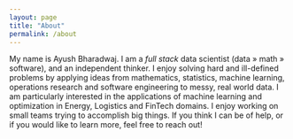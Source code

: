 ```yaml
---
layout: page
title: "About"
permalink: /about
---
```


My name is Ayush Bharadwaj. I am a *full stack* data scientist (data » math » software), and an independent thinker. I enjoy solving hard and ill-defined problems by applying ideas from mathematics, statistics, machine learning, operations research and software engineering to messy, real world data. I am particularly interested in the applications of machine learning and optimization in Energy, Logistics and FinTech domains. I enjoy working on small teams trying to accomplish big things. If you think I can be of help, or if you would like to learn more, feel free to reach out!